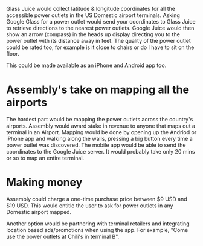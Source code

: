 
Glass Juice would collect latitude & longitude coordinates for all the accessible power outlets in the US Domestic airport terminals. Asking Google Glass for a power outlet would send your coordinates to Glass Juice to retrieve directions to the nearest power outlets. Google Juice would then show an arrow (compass) in the heads up display directing you to the power outlet with its distance away in feet. The quality of the power outlet could be rated too, for example is it close to chairs or do I have to sit on the floor.

This could be made available as an iPhone and Android app too.

# Assembly's take on mapping all the airports

The hardest part would be mapping the power outlets across the country's airports. Assembly would award stake in revenue to anyone that maps out a terminal in an Airport. Mapping would be done by opening up the Andriod or iPhone app and walking along the walls, pressing a big button every time a power outlet was discovered. The mobile app would be able to send the coordinates to the Google Juice server. It would probably take only 20 mins or so to map an entire terminal.

# Making money

Assembly could charge a one-time purchase price between $9 USD and $19 USD. This would entitle the user to ask for power outlets in any Domestic airport mapped.

Another option would be partnering with terminal retailers and integrating location based ads/promotions when using the app. For example, "Come use the power outlets at Chili's in terminal B".